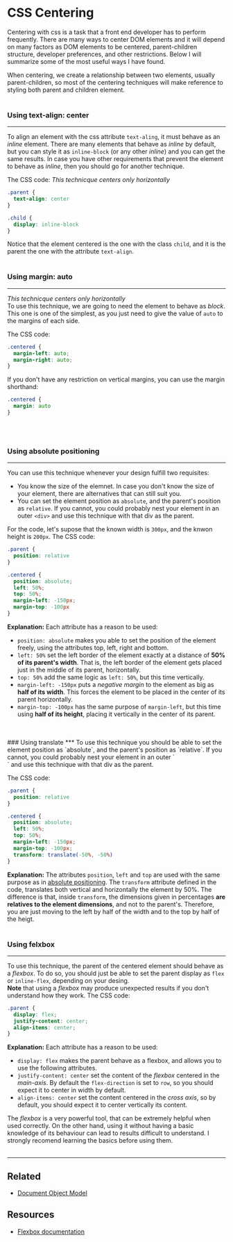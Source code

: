 # CSS Centering

Centering with css is a task that a front end developer has to perform frequently. There are many ways to center DOM elements and it will depend on many factors as DOM elements to be centered, parent-children structure, developer preferences, and other restrictions. Below I will summarize some of the most useful ways I have found.

When centering, we create a relationship between two elements, usually parent-children, so most of the centering techniques will make reference to styling both parent and children element.
<br/>
<br/>
### Using text-align: center
***
To align an element with the css attribute `text-aling`, it must behave as an *inline* element. There are many elements that behave as *inline* by default, but you can style it as `inline-block` (or any other *inline*) and you can get the same results. In case you have other requirements that prevent the element to behave as *inline*, then you should go for another technique.

The CSS code:
*This technicque centers only horizontally*
```CSS
.parent {
  text-align: center
}

.child {
  display: inline-block
}
```

Notice that the element centered is the one with the class `child`, and it is the parent the one with the attribute `text-align`.
<br/>
<br/>
### Using margin: auto
***
*This technicque centers only horizontally*  
To use this technique, we are going to need the element to behave as *block*. This one is one of the simplest, as you just need to give the value of `auto` to the margins of each side.

The CSS code:
```CSS
.centered {
  margin-left: auto;
  margin-right: auto;
}
```

If you don't have any restriction on vertical margins, you can use the margin shorthand:
```CSS
.centered {
  margin: auto
}
```
<br/>
<br/>

### Using absolute positioning
***
You can use this technique whenever your design fulfill two requisites:
  * You know the size of the elemnet. In case you don't know the size of your element, there are alternatives that can still suit you.
  * You can set the element position as `absolute`, and the parent's position as `relative`. If you cannot, you could probably nest your element in an outer `<div>` and use this technique with that div as the parent.

For the code, let's supose that the known width is `300px`, and the knwon height is `200px`. The CSS code:
```CSS
.parent {
  position: relative
}

.centered {
  position: absolute;
  left: 50%;
  top: 50%;
  margin-left: -150px;
  margin-top: -100px
}
```
**Explanation:** Each attribute has a reason to be used:
  * `position: absolute` makes you able to set the position of the element freely, using the attributes top, left, right and bottom.
  * `left: 50%` set the left border of the element exactly at a distance of **50% of its parent's width**. That is, the left border of the element gets placed just in the middle of its parent, horizontally.
  * `top: 50%` add the same logic as `left: 50%`, but this time vertically.
  * `margin-left: -150px` puts a *negative margin* to the element as big as **half of its width**. This forces the element to be placed in the center of its parent horizontally.
  * `margin-top: -100px` has the same purpose of `margin-left`, but this time using **half of its height**, placing it vertically in the center of its parent.
<br/>
<br/>
### Using translate
*** 
To use this technique you should be able to set the element position as `absolute`, and the parent's position as `relative`. If you cannot, you could probably nest your element in an outer `<div>` and use this technique with that div as the parent.

The CSS code:
```CSS
.parent {
  position: relative
}

.centered {
  position: absolute;
  left: 50%;
  top: 50%;
  margin-left: -150px;
  margin-top: -100px;
  transform: translate(-50%, -50%)
}
```
**Explanation:** The attributes `position`, `left` and `top` are used with the same purpose as in [absolute positioning](#using-absolute-positioning). The `transform` attribute defined in the code, translates both vertical and horizontally the element by 50%. The difference is that, inside `transform`, the dimensions given in percentages **are relatives to the element dimensions**, and not to the parent's. Therefore, you are just moving to the left by half of the width and to the top by half of the heigt.
<br/>
<br/>
### Using felxbox
***
To use this technique, the parent of the centered element should behave as a *flexbox*. To do so, you should just be able to set the parent display as `flex` or `inline-flex`, depending on your desing.  
**Note** that using a *flexbox* may produce unexpected results if you don't understand how they work.
The CSS code:
```CSS
.parent {
  display: flex;
  justify-content: center;
  align-items: center;
}
```
**Explanation:** Each attribute has a reason to be used:
  * `display: flex` makes the parent behave as a flexbox, and allows you to use the following attributes.
  * `justify-content: center` set the content of the *flexbox* centered in the *main-axis*. By default the `flex-direction` is set to `row`, so you should expect it to center in width by default.
  * `align-items: center` set the content centered in the *cross axis*, so by default, you should expect it to center vertically its content.

The *flexbox* is a very powerful tool, that can be extremely helpful when used correctly. On the other hand, using it without having a basic knowledge of its behaviour can lead to results difficult to understand. I strongly recomend learning the basics before using them.
<br/>
<br/>
***
## Related

- [Document Object Model](https://github.com/codingforeveryone/READMEs/blob/master/html-css/document-object-model.md)

## Resources

- [Flexbox documentation](https://developer.mozilla.org/en-US/docs/Web/CSS/CSS_Flexible_Box_Layout)